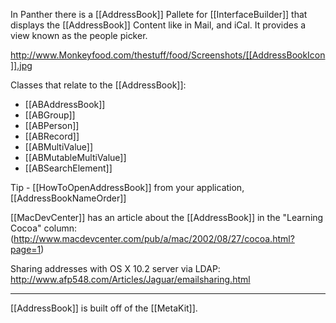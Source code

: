 

In Panther there is a [[AddressBook]] Pallete for [[InterfaceBuilder]] that displays the [[AddressBook]] Content like in Mail, and iCal.  It provides a view known as the people picker.

http://www.Monkeyfood.com/thestuff/food/Screenshots/[[AddressBookIcon]].jpg



Classes that relate to the [[AddressBook]]:
 

*  [[ABAddressBook]]
*  [[ABGroup]]
*  [[ABPerson]]
*  [[ABRecord]]
*  [[ABMultiValue]]
*  [[ABMutableMultiValue]]
*  [[ABSearchElement]]

  

Tip - [[HowToOpenAddressBook]] from your application, [[AddressBookNameOrder]]


[[MacDevCenter]] has an article about the [[AddressBook]] in the "Learning Cocoa" column: (http://www.macdevcenter.com/pub/a/mac/2002/08/27/cocoa.html?page=1)

Sharing addresses with OS X 10.2 server via LDAP: http://www.afp548.com/Articles/Jaguar/emailsharing.html

----

[[AddressBook]] is built off of the [[MetaKit]].